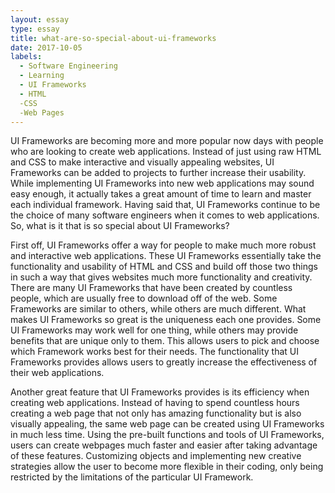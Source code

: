 ```yaml
---
layout: essay
type: essay
title: what-are-so-special-about-ui-frameworks
date: 2017-10-05
labels:
  - Software Engineering
  - Learning
  - UI Frameworks
  - HTML
  -CSS
  -Web Pages
---
```



UI Frameworks are becoming more and more popular now days with people who are looking to create web applications. Instead of just using raw HTML and CSS to make interactive and visually appealing websites, UI Frameworks can be added to projects to further increase their usability. While implementing UI Frameworks into new web applications may sound easy enough, it actually takes a great amount of time to learn and master each individual framework. Having said that, UI Frameworks continue to be the choice of many software engineers when it comes to web applications. So, what is it that is so special about UI Frameworks?

First off, UI Frameworks offer a way for people to make much more robust and interactive web applications. These UI Frameworks essentially take the functionality and usability of HTML and CSS and build off those two things in such a way that gives websites much more functionality and creativity. There are many UI Frameworks that have been created by countless people, which are usually free to download off of the web. Some Frameworks are similar to others, while others are much different. What makes UI Frameworks so great is the uniqueness each one provides. Some UI Frameworks may work well for one thing, while others may provide benefits that are unique only to them. This allows users to pick and choose which Framework works best for their needs. The functionality that UI Frameworks provides allows users to greatly increase the effectiveness of their web applications. 

Another great feature that UI Frameworks provides is its efficiency when creating web applications. Instead of having to spend countless hours creating a web page that not only has amazing functionality but is also visually appealing, the same web page can be created using UI Frameworks in much less time. Using the pre-built functions and tools of UI Frameworks, users can create webpages much faster and easier after taking advantage of these features. Customizing objects and implementing new creative strategies allow the user to become more flexible in their coding, only being restricted by the limitations of the particular UI Framework.	
